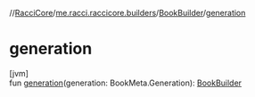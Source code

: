 //[RacciCore](../../../index.md)/[me.racci.raccicore.builders](../index.md)/[BookBuilder](index.md)/[generation](generation.md)

# generation

[jvm]\
fun [generation](generation.md)(generation: BookMeta.Generation): [BookBuilder](index.md)

